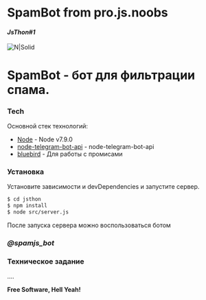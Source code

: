 # SpamBot from pro.js.noobs
#### _JsThon#1_

![N|Solid](https://masyan.ru/upload/2016/05/telegram_microsoft_systemcenter_notification_6.png)    


# SpamBot - бот для фильтрации спама.

### Tech

Основной стек технологий:

* [Node](https://nodejs.org/en/) - Node v7.9.0
* [node-telegram-bot-api](https://github.com/yagop/node-telegram-bot-api) - node-telegram-bot-api
* [bluebird](http://bluebirdjs.com/docs/getting-started.html) - Для работы с промисами

### Установка

Установите зависимости и devDependencies и запустите сервер.

```sh
$ cd jsthon
$ npm install 
$ node src/server.js
```
После запуска сервера можно воспользоваться ботом

### _@spamjs_bot_

### Техническое задание

....

**Free Software, Hell Yeah!**

